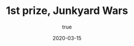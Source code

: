 ---
author:
  name: "Jatin Dehmiwal"
date: 2020-03-15
title: 1st prize, Junkyard Wars
eventname: Deen Dayal Upadhyaya College, University of Delhi
eventlocation:
weight: 10
---